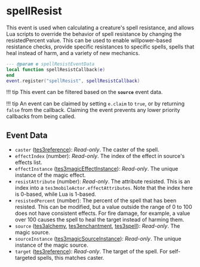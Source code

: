 # spellResist

This event is used when calculating a creature's spell resistance, and allows Lua scripts to override the behavior of spell resistance by changing the resistedPercent value. This can be used to enable willpower-based resistance checks, provide specific resistances to specific spells, spells that heal instead of harm, and a variety of new mechanics.

```lua
--- @param e spellResistEventData
local function spellResistCallback(e)
end
event.register("spellResist", spellResistCallback)
```

!!! tip
	This event can be filtered based on the **`source`** event data.

!!! tip
	An event can be claimed by setting `e.claim` to `true`, or by returning `false` from the callback. Claiming the event prevents any lower priority callbacks from being called.

## Event Data

* `caster` ([tes3reference](../../types/tes3reference)): *Read-only*. The caster of the spell.
* `effectIndex` (number): *Read-only*. The index of the effect in source's effects list.
* `effectInstance` ([tes3magicEffectInstance](../../types/tes3magicEffectInstance)): *Read-only*. The unique instance of the magic effect.
* `resistAttribute` (number): *Read-only*. The attribute resisted. This is an index into a `tes3mobileActor.effectAttributes`. Note that the index here is 0-based, while Lua is 1-based.
* `resistedPercent` (number): The percent of the spell that has been resisted. This can be modified, but a value outside the range of 0 to 100 does not have consistent effects. For fire damage, for example, a value over 100 causes the spell to heal the target instead of harming them.
* `source` ([tes3alchemy](../../types/tes3alchemy), [tes3enchantment](../../types/tes3enchantment), [tes3spell](../../types/tes3spell)): *Read-only*. The magic source.
* `sourceInstance` ([tes3magicSourceInstance](../../types/tes3magicSourceInstance)): *Read-only*. The unique instance of the magic source.
* `target` ([tes3reference](../../types/tes3reference)): *Read-only*. The target of the spell. For self-targeted spells, this matches caster.

